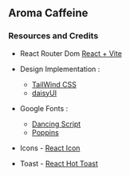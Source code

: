 ## Aroma Caffeine

### Resources and Credits

- React Router Dom [React + Vite](https://reactrouter.com/home)
- Design Implementation :

  - [TailWind CSS](https://tailwindcss.com/)
  - [daisyUI](https://daisyui.com/)

- Google Fonts :

  - [Dancing Script](https://fonts.google.com/specimen/Dancing+Script)
  - [Poppins](https://fonts.google.com/specimen/Poppins)

- Icons - [React Icon](https://react-icons.github.io/react-icons/)
- Toast - [React Hot Toast](https://react-hot-toast.com/)
